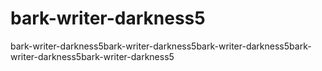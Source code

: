 # bark-writer-darkness5
bark-writer-darkness5bark-writer-darkness5bark-writer-darkness5bark-writer-darkness5bark-writer-darkness5
